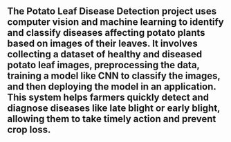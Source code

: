 ## The Potato Leaf Disease Detection project uses computer vision and machine learning to identify and classify diseases affecting potato plants based on images of their leaves. It involves collecting a dataset of healthy and diseased potato leaf images, preprocessing the data, training a model like CNN to classify the images, and then deploying the model in an application. This system helps farmers quickly detect and diagnose diseases like late blight or early blight, allowing them to take timely action and prevent crop loss.
